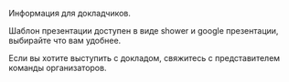Информация для докладчиков.

Шаблон презентации доступен в виде shower и google презентации, выбирайте что вам удобнее.

Если вы хотите выступить с докладом, свяжитесь с представителем команды организаторов.
